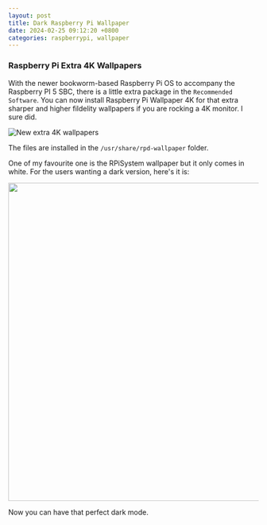 ```yaml
---
layout: post
title: Dark Raspberry Pi Wallpaper
date: 2024-02-25 09:12:20 +0800
categories: raspberrypi, wallpaper
---
```


### Raspberry Pi Extra 4K Wallpapers

With the newer bookworm-based Raspberry Pi OS to accompany the Raspberry PI 5 SBC, there is a little extra package in the `Recommended Software`. You can now install Raspberry Pi Wallpaper 4K for that extra sharper and higher fildelity wallpapers if you are rocking a 4K monitor. I sure did.

![New extra 4K wallpapers](/assets/images/raspberrypi4k.png "Available under Recommended Software")

The files are installed in the `/usr/share/rpd-wallpaper` folder.  

One of my favourite one is the RPiSystem wallpaper but it only comes in white. For the users wanting a dark version, here's it is:

<image src="/assets/images/RPiSystem_Dark.png" width=640/>

Now you can have that perfect dark mode.

